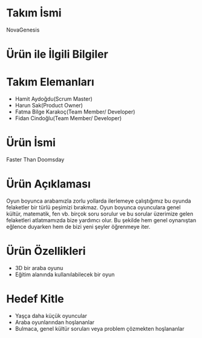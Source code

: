 # Takım İsmi
NovaGenesis
# Ürün ile İlgili Bilgiler
# Takım Elemanları
- Hamit Aydoğdu(Scrum Master)
- Harun Sak(Product Owner)
- Fatma Bilge Karakoç(Team Member/ Developer)
- Fidan Cindoğlu(Team Member/ Developer)
# Ürün İsmi
Faster Than Doomsday
# Ürün Açıklaması
Oyun boyunca arabamızla zorlu yollarda ilerlemeye çalıştığımız bu oyunda felaketler bir türlü peşimizi bırakmaz. Oyun boyunca oyunculara genel kültür, matematik, fen vb. birçok soru sorulur ve bu sorular üzerimize gelen felaketleri atlatmamızda bize yardımcı olur. Bu şekilde hem genel oynanıştan eğlence duyarken hem de bizi yeni şeyler öğrenmeye iter.
# Ürün Özellikleri
- 3D bir araba oyunu
- Eğitim alanında kullanılabilecek bir oyun
# Hedef Kitle
- Yaşça daha küçük oyuncular
- Araba oyunlarından hoşlananlar
- Bulmaca, genel kültür soruları veya problem çözmekten hoşlananlar 

